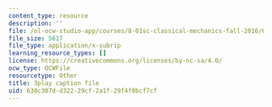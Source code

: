 ```yaml
---
content_type: resource
description: ''
file: /ol-ocw-studio-app/courses/8-01sc-classical-mechanics-fall-2016/638c307dd32229cf2a1f29f4f0bcf7cf_ThZH56PUwNc.srt
file_size: 5617
file_type: application/x-subrip
learning_resource_types: []
license: https://creativecommons.org/licenses/by-nc-sa/4.0/
ocw_type: OCWFile
resourcetype: Other
title: 3play caption file
uid: 638c307d-d322-29cf-2a1f-29f4f0bcf7cf
---
```

